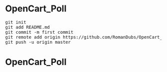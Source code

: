 # OpenCart_Poll 
<pre>
git init 
git add README.md 
git commit -m first commit 
git remote add origin https://github.com/RomanDubs/OpenCart_Poll.git 
git push -u origin master
</pre>
# OpenCart_Poll
